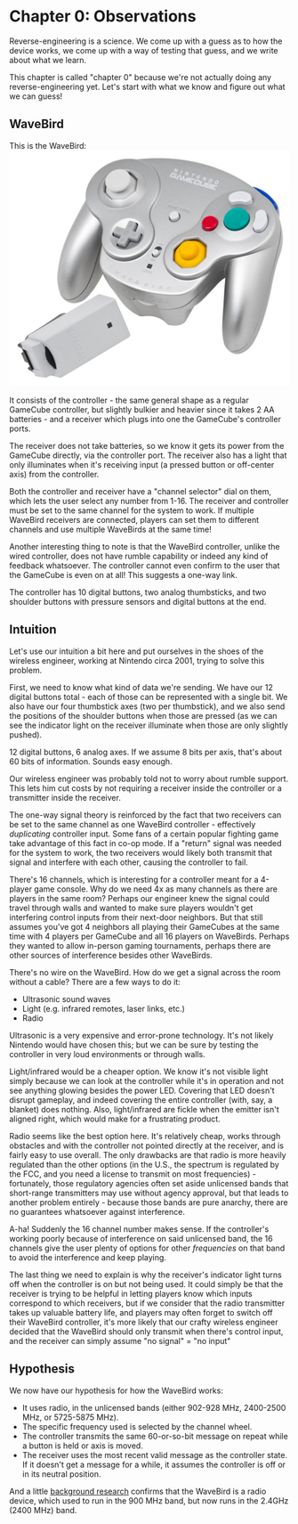 Chapter 0: Observations
=======================

Reverse-engineering is a science. We come up with a guess as to how the device
works, we come up with a way of testing that guess, and we write about what we
learn.

This chapter is called "chapter 0" because we're not actually doing any
reverse-engineering yet. Let's start with what we know and figure out what we
can guess!

WaveBird
--------

This is the WaveBird:
![A Nintendo WaveBird controller](WaveBird.jpg)

It consists of the controller - the same general shape as a regular
GameCube controller, but slightly bulkier and heavier since it takes 2 AA
batteries - and a receiver which plugs into one the GameCube's controller
ports.

The receiver does not take batteries, so we know it gets its power from the
GameCube directly, via the controller port. The receiver also has a light that
only illuminates when it's receiving input (a pressed button or off-center
axis) from the controller.

Both the controller and receiver have a "channel selector" dial on them, which
lets the user select any number from 1-16. The receiver and controller must be
set to the same channel for the system to work. If multiple WaveBird receivers
are connected, players can set them to different channels and use multiple
WaveBirds at the same time!

Another interesting thing to note is that the WaveBird controller, unlike the
wired controller, does not have rumble capability or indeed any kind of feedback
whatsoever. The controller cannot even confirm to the user that the GameCube is
even on at all! This suggests a one-way link.

The controller has 10 digital buttons, two analog thumbsticks, and two shoulder
buttons with pressure sensors and digital buttons at the end.

Intuition
---------

Let's use our intuition a bit here and put ourselves in the shoes of the
wireless engineer, working at Nintendo circa 2001, trying to solve this problem.

First, we need to know what kind of data we're sending. We have our 12 digital
buttons total - each of those can be represented with a single bit. We also
have our four thumbstick axes (two per thumbstick), and we also send the
positions of the shoulder buttons when those are pressed (as we can see the
indicator light on the receiver illuminate when those are only slightly
pushed).

12 digital buttons, 6 analog axes. If we assume 8 bits per axis, that's about
60 bits of information. Sounds easy enough.

Our wireless engineer was probably told not to worry about rumble support. This
lets him cut costs by not requiring a receiver inside the controller or a
transmitter inside the receiver.

The one-way signal theory is reinforced by the fact that two receivers can be
set to the same channel as one WaveBird controller - effectively _duplicating_
controller input. Some fans of a certain popular fighting game take advantage
of this fact in co-op mode. If a "return" signal was needed for the system to
work, the two receivers would likely both transmit that signal and interfere
with each other, causing the controller to fail.

There's 16 channels, which is interesting for a controller meant for a 4-player
game console. Why do we need 4x as many channels as there are players in the
same room? Perhaps our engineer knew the signal could travel through walls and
wanted to make sure players wouldn't get interfering control inputs from their
next-door neighbors. But that still assumes you've got 4 neighbors all playing
their GameCubes at the same time with 4 players per GameCube and all 16 players
on WaveBirds. Perhaps they wanted to allow in-person gaming tournaments,
perhaps there are other sources of interference besides other WaveBirds.

There's no wire on the WaveBird. How do we get a signal across the room without
a cable? There are a few ways to do it:
- Ultrasonic sound waves
- Light (e.g. infrared remotes, laser links, etc.)
- Radio

Ultrasonic is a very expensive and error-prone technology. It's not likely
Nintendo would have chosen this; but we can be sure by testing the controller
in very loud environments or through walls.

Light/infrared would be a cheaper option. We know it's not visible light simply
because we can look at the controller while it's in operation and not see
anything glowing besides the power LED. Covering that LED doesn't disrupt
gameplay, and indeed covering the entire controller (with, say, a blanket) does
nothing. Also, light/infrared are fickle when the emitter isn't aligned right,
which would make for a frustrating product.

Radio seems like the best option here. It's relatively cheap, works through
obstacles and with the controller not pointed directly at the receiver, and is
fairly easy to use overall. The only drawbacks are that radio is more heavily
regulated than the other options (in the U.S., the spectrum is regulated by the
FCC, and you need a license to transmit on most frequencies) - fortunately,
those regulatory agencies often set aside unlicensed bands that short-range
transmitters may use without agency approval, but that leads to another problem
entirely - because those bands are pure anarchy, there are no guarantees
whatsoever against interference.

A-ha! Suddenly the 16 channel number makes sense. If the controller's working
poorly because of interference on said unlicensed band, the 16 channels give
the user plenty of options for other _frequencies_ on that band to avoid the
interference and keep playing.

The last thing we need to explain is why the receiver's indicator light turns
off when the controller is on but not being used. It could simply be that the
receiver is trying to be helpful in letting players know which inputs
correspond to which receivers, but if we consider that the radio transmitter
takes up valuable battery life, and players may often forget to switch off
their WaveBird controller, it's more likely that our crafty wireless engineer
decided that the WaveBird should only transmit when there's control input, and
the receiver can simply assume "no signal" = "no input"

Hypothesis
----------

We now have our hypothesis for how the WaveBird works:
- It uses radio, in the unlicensed bands (either 902-928 MHz, 2400-2500 MHz, or
  5725-5875 MHz).
- The specific frequency used is selected by the channel wheel.
- The controller transmits the same 60-or-so-bit message on repeat while a
  button is held or axis is moved.
- The receiver uses the most recent valid message as the controller state. If
  it doesn't get a message for a while, it assumes the controller is off or
  in its neutral position.

And a little [background research](https://nintendoworldreport.com/news/8096/mitsubishi-to-supply-24ghz-wavebird-chip)
confirms that the WaveBird is a radio device, which used to run in the 900 MHz
band, but now runs in the 2.4GHz (2400 MHz) band.
